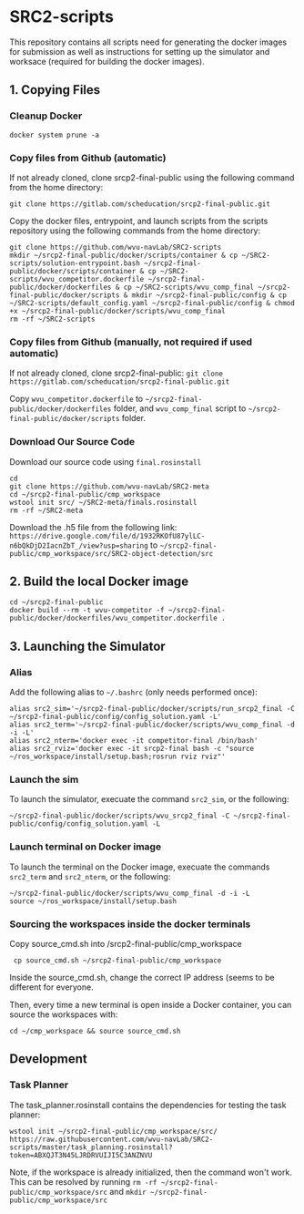 # SRC2-scripts
This repository contains all scripts need for generating the docker images for submission as well as instructions for setting up the simulator and worksace (required for building the docker images).

## 1. Copying Files

### Cleanup Docker
```
docker system prune -a
```
### Copy files from Github (automatic)
If not already cloned, clone srcp2-final-public using the following command from the home directory:
```
git clone https://gitlab.com/scheducation/srcp2-final-public.git
```  
Copy the docker files, entrypoint, and launch scripts from the scripts repository using the following commands from the home directory:  

```    
git clone https://github.com/wvu-navLab/SRC2-scripts
mkdir ~/srcp2-final-public/docker/scripts/container & cp ~/SRC2-scripts/solution-entrypoint.bash ~/srcp2-final-public/docker/scripts/container & cp ~/SRC2-scripts/wvu_competitor.dockerfile ~/srcp2-final-public/docker/dockerfiles & cp ~/SRC2-scripts/wvu_comp_final ~/srcp2-final-public/docker/scripts & mkdir ~/srcp2-final-public/config & cp ~/SRC2-scripts/default_config.yaml ~/srcp2-final-public/config & chmod +x ~/srcp2-final-public/docker/scripts/wvu_comp_final
rm -rf ~/SRC2-scripts
```  
   
### Copy files from Github (manually, not required if used automatic)
If not already cloned, clone srcp2-final-public:
`git clone https://gitlab.com/scheducation/srcp2-final-public.git`

Copy `wvu_competitor.dockerfile` to `~/srcp2-final-public/docker/dockerfiles` folder, and `wvu_comp_final` script to `~/srcp2-final-public/docker/scripts` folder.

### Download Our Source Code

Download our source code using `final.rosinstall`
```
cd
git clone https://github.com/wvu-navLab/SRC2-meta
cd ~/srcp2-final-public/cmp_workspace 
wstool init src/ ~/SRC2-meta/finals.rosinstall
rm -rf ~/SRC2-meta
```

Download the .h5 file from the following link: `https://drive.google.com/file/d/1932RKOfU87ylLC-n6bQkDjD2IacnZbT_/view?usp=sharing` to `~/srcp2-final-public/cmp_workspace/src/SRC2-object-detection/src`

## 2. Build the local Docker image

```
cd ~/srcp2-final-public
docker build --rm -t wvu-competitor -f ~/srcp2-final-public/docker/dockerfiles/wvu_competitor.dockerfile .
```

## 3. Launching the Simulator  
  
### Alias
Add the following alias to `~/.bashrc` (only needs performed once):
```
alias src2_sim='~/srcp2-final-public/docker/scripts/run_srcp2_final -C ~/srcp2-final-public/config/config_solution.yaml -L'
alias src2_term='~/srcp2-final-public/docker/scripts/wvu_comp_final -d -i -L'
alias src2_nterm='docker exec -it competitor-final /bin/bash'
alias src2_rviz='docker exec -it srcp2-final bash -c "source ~/ros_workspace/install/setup.bash;rosrun rviz rviz"'
```

### Launch the sim
To launch the simulator, execuate the command `src2_sim`, or the following:
```
~/srcp2-final-public/docker/scripts/wvu_srcp2_final -C ~/srcp2-final-public/config/config_solution.yaml -L
```

### Launch terminal on Docker image
To launch the terminal on the Docker image, execuate the commands `src2_term` and `src2_nterm`, or the following:
```
~/srcp2-final-public/docker/scripts/wvu_comp_final -d -i -L
source ~/ros_workspace/install/setup.bash
```

### Sourcing the workspaces inside the docker terminals
Copy source_cmd.sh into /srcp2-final-public/cmp_workspace
```
 cp source_cmd.sh ~/srcp2-final-public/cmp_workspace
 ```

Inside the source_cmd.sh, change the correct IP address (seems to be different for everyone.

Then, every time a new terminal is open inside a Docker container, you can source the workspaces with:
```
cd ~/cmp_workspace && source source_cmd.sh
```
## Development

### Task Planner
The task_planner.rosinstall contains the dependencies for testing the task planner:
```
wstool init ~/srcp2-final-public/cmp_workspace/src/ https://raw.githubusercontent.com/wvu-navLab/SRC2-scripts/master/task_planning.rosinstall?token=ABXQJT3N45LJRDRVUIJI5C3ANZNVU
```
Note, if the workspace is already initialized, then the command won't work. This can be resolved by running `rm -rf ~/srcp2-final-public/cmp_workspace/src` and `mkdir ~/srcp2-final-public/cmp_workspace/src`

